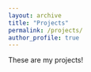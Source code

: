 ```yaml
---
layout: archive
title: "Projects"
permalink: /projects/
author_profile: true
---
```


These are my projects!
